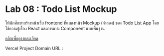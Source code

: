 # Lab 08 : Todo List Mockup

ให้นักศึกษาสร้างหน้าเว็บ frontend ที่แสดงหน้า Mockup (จำลอง) ของ Todo List App โดยใช้ความรู้เรื่อง React และการแบ่ง Component แบบพื้นฐาน

[คลิกเพื่อดูรายละเอียด](https://o365cmu-my.sharepoint.com/:b:/g/personal/chayanin_s_cmu_ac_th1/ETNL3BVqDoBKmqej_LrkvcAB_uLPBK7tMw0RjJr2E-wfrg?e=oFvV7d)

Vercel Project Domain URL :
